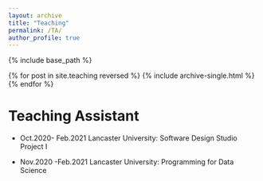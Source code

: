 ```yaml
---
layout: archive
title: "Teaching"
permalink: /TA/
author_profile: true
--- 
```


{% include base_path %}

{% for post in site.teaching reversed %}
  {% include archive-single.html %}
{% endfor %}

Teaching Assistant
======
* Oct.2020- Feb.2021 Lancaster University: Software Design Studio Project I

* Nov.2020 -Feb.2021 Lancaster University: Programming for Data Science
  
